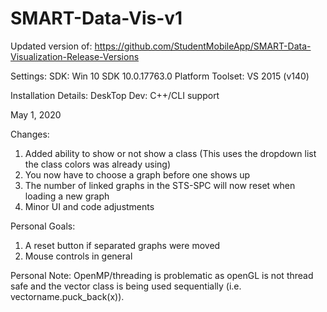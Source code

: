 # SMART-Data-Vis-v1

Updated version of: https://github.com/StudentMobileApp/SMART-Data-Visualization-Release-Versions

Settings:
SDK: Win 10 SDK 10.0.17763.0 
Platform Toolset: VS 2015 (v140)

Installation Details:
DeskTop Dev: C++/CLI support


May 1, 2020

Changes:

1. Added ability to show or not show a class (This uses the dropdown list the class colors was already using)
2. You now have to choose a graph before one shows up
3. The number of linked graphs in the STS-SPC will now reset when loading a new graph
4. Minor UI and code adjustments

Personal Goals:

1. A reset button if separated graphs were moved
2. Mouse controls in general

Personal Note: OpenMP/threading is problematic as openGL is not thread safe and the vector class is being used sequentially (i.e. vectorname.puck_back(x)).


